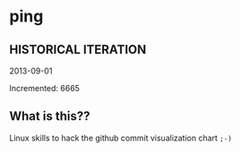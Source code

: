 # ping

## HISTORICAL ITERATION
2013-09-01

Incremented: 6665

## What is this?? 
Linux skills to hack the github commit visualization chart `;-)`

